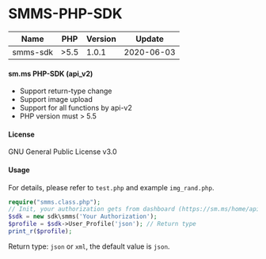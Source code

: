# SMMS-PHP-SDK

| Name | PHP | Version| Update |
| ------- | -------- | ----- | -------- |
|smms-sdk| >5.5 | 1.0.1 | 2020-06-03 |

#### sm.ms PHP-SDK  (api_v2)
- Support return-type change
- Support image upload
- Support for all functions by api-v2
- PHP version must > 5.5

#### License
GNU General Public License v3.0

#### Usage

For details, please refer to `test.php` and example `img_rand.php`.

```php
require("smms.class.php");
// Init, your authorization gets from dashboard (https://sm.ms/home/apitoken)
$sdk = new sdk\smms('Your Authorization');
$profile = $sdk->User_Profile('json'); // Return type
print_r($profile);
```

Return type: `json` or `xml`, the default value is `json`.